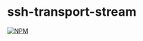 # ssh-transport-stream
[![NPM](https://nodei.co/npm/ssh-transport-stream.png)](https://nodei.co/npm/ssh-transport-stream/)
